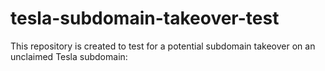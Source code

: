 # tesla-subdomain-takeover-test
This repository is created to test for a potential subdomain takeover on an unclaimed Tesla subdomain:
